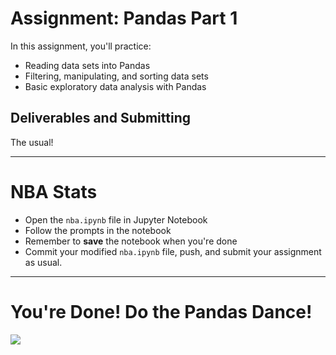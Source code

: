 # Assignment: Pandas Part 1

In this assignment, you'll practice:

* Reading data sets into Pandas
* Filtering, manipulating, and sorting data sets
* Basic exploratory data analysis with Pandas

## Deliverables and Submitting

The usual!

---

# NBA Stats

* Open the `nba.ipynb` file in Jupyter Notebook
* Follow the prompts in the notebook
* Remember to **save** the notebook when you're done
* Commit your modified `nba.ipynb` file, push, and submit your assignment as usual.

---

# You're Done! Do the Pandas Dance!

![](https://media.giphy.com/media/uSYQsJQWEv6O4/giphy.gif)